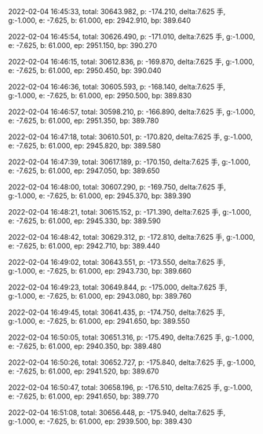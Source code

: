 2022-02-04 16:45:33, total: 30643.982, p: -174.210, delta:7.625 手, g:-1.000, e: -7.625, b: 61.000, ep: 2942.910, bp: 389.640

2022-02-04 16:45:54, total: 30626.490, p: -171.010, delta:7.625 手, g:-1.000, e: -7.625, b: 61.000, ep: 2951.150, bp: 390.270

2022-02-04 16:46:15, total: 30612.836, p: -169.870, delta:7.625 手, g:-1.000, e: -7.625, b: 61.000, ep: 2950.450, bp: 390.040

2022-02-04 16:46:36, total: 30605.593, p: -168.140, delta:7.625 手, g:-1.000, e: -7.625, b: 61.000, ep: 2950.500, bp: 389.830

2022-02-04 16:46:57, total: 30598.210, p: -166.890, delta:7.625 手, g:-1.000, e: -7.625, b: 61.000, ep: 2951.350, bp: 389.780

2022-02-04 16:47:18, total: 30610.501, p: -170.820, delta:7.625 手, g:-1.000, e: -7.625, b: 61.000, ep: 2945.820, bp: 389.580

2022-02-04 16:47:39, total: 30617.189, p: -170.150, delta:7.625 手, g:-1.000, e: -7.625, b: 61.000, ep: 2947.050, bp: 389.650

2022-02-04 16:48:00, total: 30607.290, p: -169.750, delta:7.625 手, g:-1.000, e: -7.625, b: 61.000, ep: 2945.370, bp: 389.390

2022-02-04 16:48:21, total: 30615.152, p: -171.390, delta:7.625 手, g:-1.000, e: -7.625, b: 61.000, ep: 2945.330, bp: 389.590

2022-02-04 16:48:42, total: 30629.312, p: -172.810, delta:7.625 手, g:-1.000, e: -7.625, b: 61.000, ep: 2942.710, bp: 389.440

2022-02-04 16:49:02, total: 30643.551, p: -173.550, delta:7.625 手, g:-1.000, e: -7.625, b: 61.000, ep: 2943.730, bp: 389.660

2022-02-04 16:49:23, total: 30649.844, p: -175.000, delta:7.625 手, g:-1.000, e: -7.625, b: 61.000, ep: 2943.080, bp: 389.760

2022-02-04 16:49:45, total: 30641.435, p: -174.750, delta:7.625 手, g:-1.000, e: -7.625, b: 61.000, ep: 2941.650, bp: 389.550

2022-02-04 16:50:05, total: 30651.316, p: -175.490, delta:7.625 手, g:-1.000, e: -7.625, b: 61.000, ep: 2940.350, bp: 389.480

2022-02-04 16:50:26, total: 30652.727, p: -175.840, delta:7.625 手, g:-1.000, e: -7.625, b: 61.000, ep: 2941.520, bp: 389.670

2022-02-04 16:50:47, total: 30658.196, p: -176.510, delta:7.625 手, g:-1.000, e: -7.625, b: 61.000, ep: 2941.650, bp: 389.770

2022-02-04 16:51:08, total: 30656.448, p: -175.940, delta:7.625 手, g:-1.000, e: -7.625, b: 61.000, ep: 2939.500, bp: 389.430